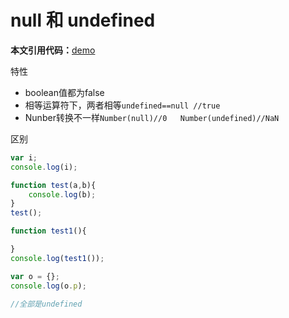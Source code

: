 # null 和 undefined

**本文引用代码：**[demo](null-undefined.js)

特性

- boolean值都为false
- 相等运算符下，两者相等`undefined==null //true`
- Nunber转换不一样`Number(null)//0   Number(undefined)//NaN`

区别

```javascript
var i;
console.log(i);

function test(a,b){
    console.log(b);
}
test();

function test1(){

}
console.log(test1());

var o = {};
console.log(o.p);

//全部是undefined
```